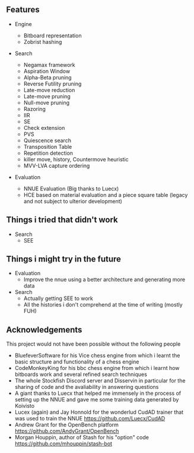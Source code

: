 ## Features
* Engine
  * Bitboard representation
  * Zobrist hashing
* Search
  * Negamax framework
  * Aspiration Window
  * Alpha-Beta pruning
  * Reverse Futility pruning
  * Late-move reduction
  * Late-move pruning
  * Null-move pruning
  * Razoring
  * IIR
  * SE
  * Check extension
  * PVS
  * Quiescence search
  * Transposition Table
  * Repetition detection
  * killer move, history, Countermove heuristic
  * MVV-LVA capture ordering
  
* Evaluation
  * NNUE Evaluation (Big thanks to Luecx)
  * HCE based on material evaluation and a piece square table (legacy and not subject to ulterior development)


## Things i tried that didn't work
* Search
  * SEE
  
## Things i might try in the future
* Evaluation
  * Improve the nnue using a better architecture and generating more data
* Search
   * Actually getting SEE to work
   * All the histories i don't comprehend at the time of writing (mostly FUH)
  
## Acknowledgements
This project would not have been possible without the following people
* BluefeverSoftware for his Vice chess engine from which i learnt the basic structure and functionality of a chess engine
* CodeMonkeyKing for his bbc chess engine from which i learnt how bitboards work and several refined search techniques
* The whole Stockfish Discord server and Disservin in particular for the sharing of code and the avaliability in answering questions
* A giant thanks to Luecx that helped me immensely in the process of setting up the NNUE and gave me some training data generated by Koivisto
* Lucex (again) and Jay Honnold for the wonderlud CudAD trainer that was used to train the NNUE https://github.com/Luecx/CudAD
* Andrew Grant for the OpenBench platform https://github.com/AndyGrant/OpenBench
* Morgan Houppin, author of Stash for his "option" code https://github.com/mhouppin/stash-bot
